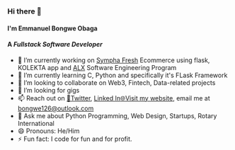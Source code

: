 ### Hi there 👋
#### I'm Emmanuel Bongwe Obaga
#### A *Fullstack Software Developer*
<!--
**BongweKE/BongweKE** is a ✨ _special_ ✨ repository because its `README.md` (this file) appears on your GitHub profile.

Here are some ideas to get you started:
-->

- 🔭 I’m currently working on [Sympha Fresh](http://symphafresh.com/) Ecommerce using flask, KOLEKTA app and [ALX](https://www.alxafrica.com/) Software Engineering Program
- 🌱 I’m currently learning C, Python and specifically it's FLask Framework
- 👯 I’m looking to collaborate on Web3, Fintech, Data-related projects
- 🤔 I’m looking for gigs
- 📫 Reach out on [🐤Twitter](https://twitter.com/Bongwe_Obaga), [Linked In](https://www.linkedin.com/in/bongwe-obaga/)[🌐Visit my website](http://bongwe.space/), email me at bongwe126@outlook.com
- 💬 Ask me about Python Programming, Web Design, Startups, Rotary International
- 😄 Pronouns: He/Him
- ⚡ Fun fact: I code for fun and for profit.
